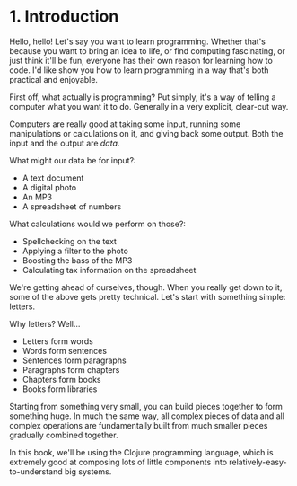 # 1. Introduction

Hello, hello! Let's say you want to learn programming.
Whether that's because you want to bring an idea to life,
or find computing fascinating, or just think it'll be fun,
everyone has their own reason for learning how to code.
I'd like show you how to learn programming in a way that's both
practical and enjoyable.

First off, what actually is programming?
Put simply, it's a way of telling a computer what you want it to do.
Generally in a very explicit, clear-cut way.

Computers are really good at taking some input, running some
manipulations or calculations on it, and giving back some output.
Both the input and the output are *data*.

What might our data be for input?:
- A text document
- A digital photo
- An MP3
- A spreadsheet of numbers

What calculations would we perform on those?:
- Spellchecking on the text
- Applying a filter to the photo
- Boosting the bass of the MP3
- Calculating tax information on the spreadsheet

We're getting ahead of ourselves, though.
When you really get down to it, some of the above gets pretty technical.
Let's start with something simple: letters.

Why letters? Well...
- Letters form words
- Words form sentences
- Sentences form paragraphs
- Paragraphs form chapters
- Chapters form books
- Books form libraries

Starting from something very small, you can build pieces together to form something huge.
In much the same way, all complex pieces of data and all complex operations are
fundamentally built from much smaller pieces gradually combined together.

In this book, we'll be using the Clojure programming language, which is extremely good
at composing lots of little components into relatively-easy-to-understand big systems.
